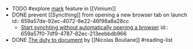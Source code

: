 - TODO #explore [mark](https://vim.fandom.com/wiki/Using_marks) feature in [[Vimium]]
- DONE prevent [[Syncthing]] from opening a new browser tab on launch
  id:: 659a57de-92ec-4072-8e22-46f98a8a28cc
	- [Start synchting without automatically opening a browser](https://forum.syncthing.net/t/start-synchting-without-automatically-opening-a-browser/60/2)
	  id:: 659a57f0-7df9-4787-82ec-213eebbdb966
- DONE [The duty to document](https://nicolasbouliane.com/blog/duty-to-document) by [[Nicolas Bouliane]] #reading-list